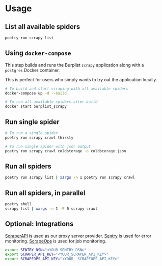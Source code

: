 # Usage

## List all available spiders

```sh
poetry run scrapy list
```

## Using `docker-compose`

This step builds and runs the Burplist `scrapy` application along with a `postgres` Docker container.

This is perfect for users who simply wants to try out the application locally.

```sh
# To build and start scraping with all available spiders
docker-compose up -d --build

# To run all available spiders after build
docker start burplist_scrapy
```

## Run single spider

```sh
# To run a single spider
poetry run scrapy crawl thirsty

# To run single spider with json output
poetry run scrapy crawl coldstorage -o coldstorage.json
```

## Run all spiders

```sh
poetry run scrapy list | xargs -n 1 poetry run scrapy crawl
```

## Run all spiders, in parallel

```sh
poetry shell
scrapy list | xargs -n 1 -P 0 scrapy crawl
```

## Optional: Integrations

[ScraperAPI](https://www.scraperapi.com/?fp_ref=jerryng) is used as our proxy server provider.
[Sentry](https://sentry.io/) is used for error monitoring.
[ScrapeOps](https://scrapeops.io) is used for job monitoring.

```sh
export SENTRY_DSN="<YOUR_SENTRY_DSN>"
export SCRAPER_API_KEY="<YOUR_SCRAPER_API_KEY>"
export SCRAPEOPS_API_KEY="<YOUR_ SCRAPEOPS_API_KEY>"
```
